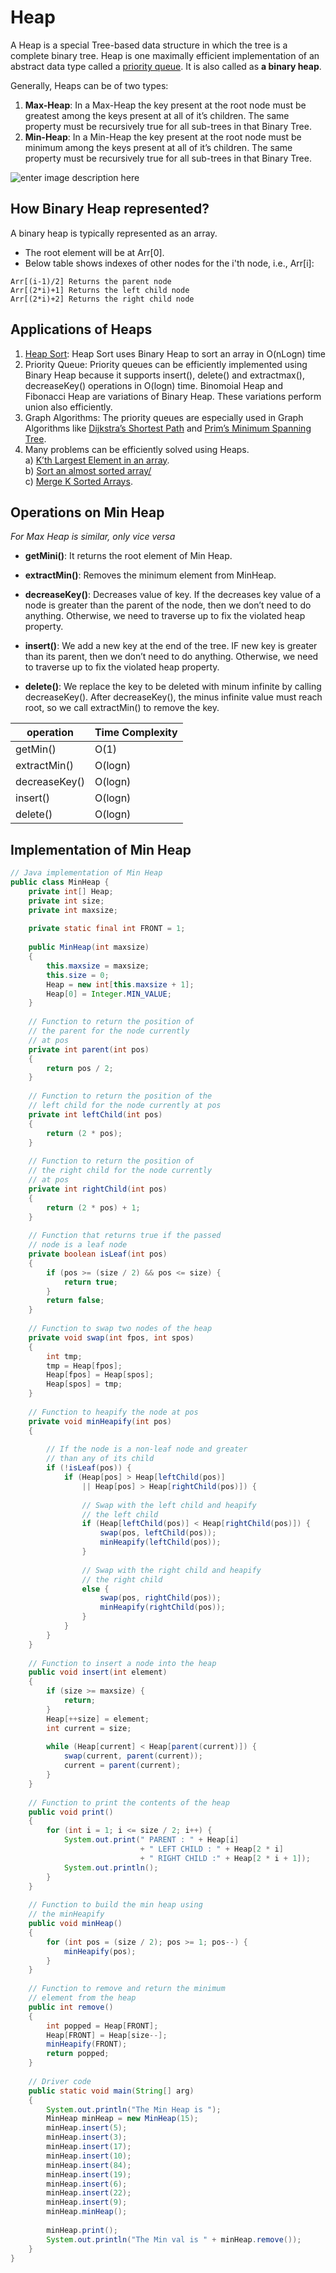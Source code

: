 # Heap
A Heap is a special Tree-based data structure in which the tree is a complete binary tree. Heap is one maximally efficient implementation of an abstract data type called a [priority queue](https://en.wikipedia.org/wiki/Priority_queue "Priority queue"). It is also called as **a binary heap**. 

Generally, Heaps can be of two types:

1.  **Max-Heap**: In a Max-Heap the key present at the root node must be greatest among the keys present at all of it’s children. The same property must be recursively true for all sub-trees in that Binary Tree.
2.  **Min-Heap**: In a Min-Heap the key present at the root node must be minimum among the keys present at all of it’s children. The same property must be recursively true for all sub-trees in that Binary Tree.

![enter image description here](https://www.geeksforgeeks.org/wp-content/uploads/MinHeapAndMaxHeap.png)

## How Binary Heap represented?
A binary heap is typically represented as an array.
-   The root element will be at Arr[0].
-   Below table shows indexes of other nodes for the i'th  node, i.e., Arr[i]:
```
Arr[(i-1)/2] Returns the parent node
Arr[(2*i)+1] Returns the left child node
Arr[(2*i)+2] Returns the right child node
```
## Applications of Heaps

 1. [Heap Sort](http://quiz.geeksforgeeks.org/heap-sort/): Heap Sort uses Binary Heap to sort an array in O(nLogn) time
 2. Priority Queue: Priority queues can be efficiently implemented using Binary Heap because it supports insert(), delete() and extractmax(), decreaseKey() operations in O(logn) time. Binomoial Heap and Fibonacci Heap are variations of Binary Heap. These variations perform union also efficiently.
 3. Graph Algorithms: The priority queues are especially used in Graph Algorithms like [Dijkstra’s Shortest Path](https://www.geeksforgeeks.org/greedy-algorithms-set-7-dijkstras-algorithm-for-adjacency-list-representation/) and [Prim’s Minimum Spanning Tree](https://www.geeksforgeeks.org/greedy-algorithms-set-5-prims-minimum-spanning-tree-mst-2/).
 4. Many problems can be efficiently solved using Heaps.  
a) [K’th Largest Element in an array](https://www.geeksforgeeks.org/k-largestor-smallest-elements-in-an-array/).  
b) [Sort an almost sorted array/](https://www.geeksforgeeks.org/nearly-sorted-algorithm/)  
c) [Merge K Sorted Arrays](https://www.geeksforgeeks.org/merge-k-sorted-arrays/).

## Operations on Min Heap
*For Max Heap is similar, only vice versa*

-  **getMini()**: It returns the root element of Min Heap. 

-  **extractMin()**: Removes the minimum element from MinHeap. 

- **decreaseKey()**: Decreases value of key. If the decreases key value of a node is greater than the parent of the node, then we don’t need to do anything. Otherwise, we need to traverse up to fix the violated heap property.

- **insert()**: We add a new key at the end of the tree. IF new key is greater than its parent, then we don’t need to do anything. Otherwise, we need to traverse up to fix the violated heap property.

-  **delete()**: We replace the key to be deleted with minum infinite by calling decreaseKey(). After decreaseKey(), the minus infinite value must reach root, so we call extractMin() to remove the key.

|operation| Time Complexity  |
|--|--|
|getMin()| O(1)  |
|extractMin()|O(logn)|
|decreaseKey()|O(logn)|
|insert()|O(logn)|
|delete()|O(logn)|

## Implementation of Min Heap

```java
// Java implementation of Min Heap
public class MinHeap {
    private int[] Heap;
    private int size;
    private int maxsize;
  
    private static final int FRONT = 1;
  
    public MinHeap(int maxsize)
    {
        this.maxsize = maxsize;
        this.size = 0;
        Heap = new int[this.maxsize + 1];
        Heap[0] = Integer.MIN_VALUE;
    }
  
    // Function to return the position of
    // the parent for the node currently
    // at pos
    private int parent(int pos)
    {
        return pos / 2;
    }
  
    // Function to return the position of the
    // left child for the node currently at pos
    private int leftChild(int pos)
    {
        return (2 * pos);
    }
  
    // Function to return the position of
    // the right child for the node currently
    // at pos
    private int rightChild(int pos)
    {
        return (2 * pos) + 1;
    }
  
    // Function that returns true if the passed
    // node is a leaf node
    private boolean isLeaf(int pos)
    {
        if (pos >= (size / 2) && pos <= size) {
            return true;
        }
        return false;
    }
  
    // Function to swap two nodes of the heap
    private void swap(int fpos, int spos)
    {
        int tmp;
        tmp = Heap[fpos];
        Heap[fpos] = Heap[spos];
        Heap[spos] = tmp;
    }
  
    // Function to heapify the node at pos
    private void minHeapify(int pos)
    {
  
        // If the node is a non-leaf node and greater
        // than any of its child
        if (!isLeaf(pos)) {
            if (Heap[pos] > Heap[leftChild(pos)]
                || Heap[pos] > Heap[rightChild(pos)]) {
  
                // Swap with the left child and heapify
                // the left child
                if (Heap[leftChild(pos)] < Heap[rightChild(pos)]) {
                    swap(pos, leftChild(pos));
                    minHeapify(leftChild(pos));
                }
  
                // Swap with the right child and heapify
                // the right child
                else {
                    swap(pos, rightChild(pos));
                    minHeapify(rightChild(pos));
                }
            }
        }
    }
  
    // Function to insert a node into the heap
    public void insert(int element)
    {
        if (size >= maxsize) {
            return;
        }
        Heap[++size] = element;
        int current = size;
  
        while (Heap[current] < Heap[parent(current)]) {
            swap(current, parent(current));
            current = parent(current);
        }
    }
  
    // Function to print the contents of the heap
    public void print()
    {
        for (int i = 1; i <= size / 2; i++) {
            System.out.print(" PARENT : " + Heap[i]
                             + " LEFT CHILD : " + Heap[2 * i]
                             + " RIGHT CHILD :" + Heap[2 * i + 1]);
            System.out.println();
        }
    }
  
    // Function to build the min heap using
    // the minHeapify
    public void minHeap()
    {
        for (int pos = (size / 2); pos >= 1; pos--) {
            minHeapify(pos);
        }
    }
  
    // Function to remove and return the minimum
    // element from the heap
    public int remove()
    {
        int popped = Heap[FRONT];
        Heap[FRONT] = Heap[size--];
        minHeapify(FRONT);
        return popped;
    }
  
    // Driver code
    public static void main(String[] arg)
    {
        System.out.println("The Min Heap is ");
        MinHeap minHeap = new MinHeap(15);
        minHeap.insert(5);
        minHeap.insert(3);
        minHeap.insert(17);
        minHeap.insert(10);
        minHeap.insert(84);
        minHeap.insert(19);
        minHeap.insert(6);
        minHeap.insert(22);
        minHeap.insert(9);
        minHeap.minHeap();
  
        minHeap.print();
        System.out.println("The Min val is " + minHeap.remove());
    }
}
```
